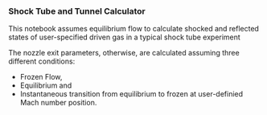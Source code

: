 ### Shock Tube and Tunnel Calculator

This notebook assumes equilibrium flow to calculate shocked and reflected states of user-specified driven gas in a typical shock tube experiment

The nozzle exit parameters, otherwise, are calculated assuming three different conditions:
  - Frozen Flow,
  - Equilibrium and
  - Instantaneous transition from equilibrium to frozen at user-definied Mach number position.
